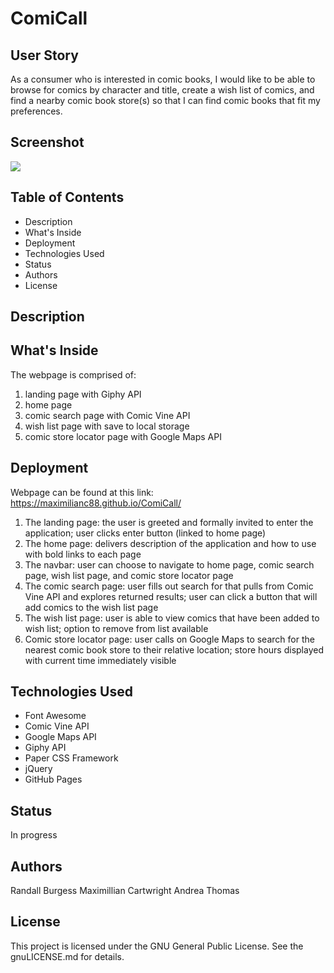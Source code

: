 # ComiCall

## User Story

As a consumer who is interested in comic books, I would like to be able to browse for comics by character and title, create a wish list of comics, and find a nearby comic book store(s) so that I can find comic books that fit my preferences.

## Screenshot

<img src = 'https://user-images.githubusercontent.com/56765185/72659194-d7ed6080-3970-11ea-855f-91bb87147273.png' width = “200”>

## Table of Contents

* Description
* What's Inside
* Deployment
* Technologies Used
* Status
* Authors
* License

## Description



## What's Inside

The webpage is comprised of:

1. landing page with Giphy API
2. home page
3. comic search page with Comic Vine API
4. wish list page with save to local storage
5. comic store locator page with Google Maps API

## Deployment

Webpage can be found at this link: https://maximilianc88.github.io/ComiCall/

1. The landing page: the user is greeted and formally invited to enter the application; user clicks enter button (linked to home page)
2. The home page: delivers description of the application and how to use with bold links to each page
3. The navbar: user can choose to navigate to home page, comic search page, wish list page, and comic store locator page
4. The comic search page: user fills out search for that pulls from Comic Vine API and explores returned results; user can click a button that will add comics to the wish list page 
5. The wish list page: user is able to view comics that have been added to wish list; option to remove from list available
6. Comic store locator page: user calls on Google Maps to search for the nearest comic book store to their relative location; store hours displayed with current time immediately visible


## Technologies Used

* Font Awesome
* Comic Vine API
* Google Maps API
* Giphy API
* Paper CSS Framework
* jQuery
* GitHub Pages

## Status

In progress

## Authors

Randall Burgess
Maximillian Cartwright
Andrea Thomas

## License 

This project is licensed under the GNU General Public License. See the gnuLICENSE.md for details. 